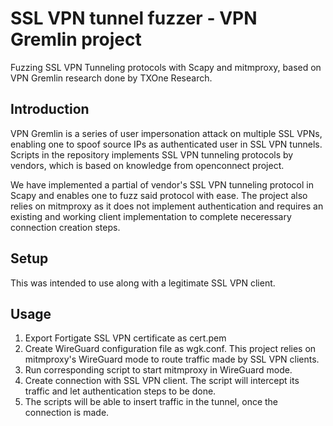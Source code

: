 # SSL VPN tunnel fuzzer - VPN Gremlin project

Fuzzing SSL VPN Tunneling protocols with Scapy and mitmproxy, based on VPN Gremlin research done by TXOne Research.

## Introduction

VPN Gremlin is a series of user impersonation attack on multiple SSL VPNs, enabling one to spoof source IPs as authenticated user in SSL VPN tunnels. Scripts in the repository implements SSL VPN tunneling protocols by vendors, which is based on knowledge from openconnect project. 


We have implemented a partial of vendor's SSL VPN tunneling protocol in Scapy and enables one to fuzz said protocol with ease. The project also relies on mitmproxy as it does not implement authentication and requires an existing and working client implementation to complete neceressary connection creation steps.

## Setup

This was intended to use along with a legitimate SSL VPN client.

## Usage

1. Export Fortigate SSL VPN certificate as cert.pem
2. Create WireGuard configuration file as wgk.conf. This project relies on mitmproxy's WireGuard mode to route traffic made by SSL VPN clients.
3. Run corresponding script to start mitmproxy in WireGuard mode.
4. Create connection with SSL VPN client. The script will intercept its traffic and let authentication steps to be done.
5. The scripts will be able to insert traffic in the tunnel, once the connection is made.
